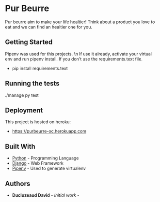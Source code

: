 # Pur Beurre

Pur beurre aim to make your life healtier! Think about a product you love to eat and we can find an healtier one for you.

## Getting Started

Pipenv was used for this projects. \n
If use it already, activate your virtual env and run pipenv install.
If you don't use the requirements.text file.
* pip install requirements.text

## Running the tests

./manage py test


## Deployment

This project is hosted on heroku:
* https://purbeurre-oc.herokuapp.com

## Built With

* [Python](https://www.python.org) - Programming Language
* [Django](https://www.djangoproject.com) - Web Framework
* [Pipenv](https://github.com/pypa/pipenv/) - Used to generate virtualenv

## Authors

* **Ducluzeaud David** - *Initial work* -
